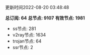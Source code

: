 更新时间2022-08-20 03:48:48

**总订阅: 64**
**总节点: 9107**
**有效节点: 1981**
- ss节点: 281
- v2ray节点: 1634
- trojan节点: 64
- ssr节点: 2
